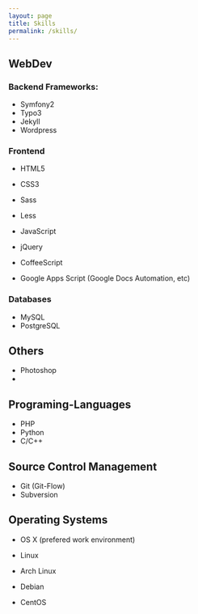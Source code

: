 ```yaml
---
layout: page
title: Skills
permalink: /skills/
---
```


## WebDev

### Backend Frameworks:

* Symfony2
* Typo3
* Jekyll
* Wordpress

### Frontend

* HTML5

* CSS3
* Sass
* Less

* JavaScript
* jQuery
* CoffeeScript
* Google Apps Script (Google Docs Automation, etc)


### Databases

* MySQL
* PostgreSQL


## Others

* Photoshop
*


## Programing-Languages

* PHP
* Python
* C/C++

## Source Control Management

* Git (Git-Flow)
* Subversion


## Operating Systems

* OS X (prefered work environment)

* Linux
 * Arch Linux
 * Debian
 * CentOS



